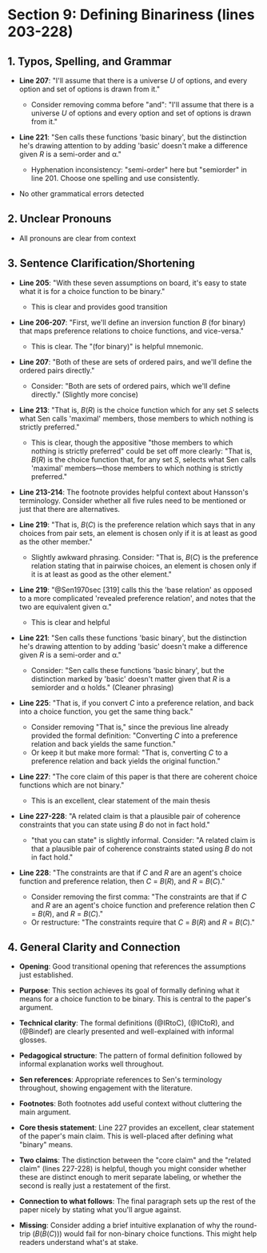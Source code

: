 # Section 9: Defining Binariness (lines 203-228)

## 1. Typos, Spelling, and Grammar
- **Line 207**: "I'll assume that there is a universe *U* of options, and every option and set of options is drawn from it."
  - Consider removing comma before "and": "I'll assume that there is a universe *U* of options and every option and set of options is drawn from it."

- **Line 221**: "Sen calls these functions 'basic binary', but the distinction he's drawing attention to by adding 'basic' doesn't make a difference given *R* is a semi-order and α."
  - Hyphenation inconsistency: "semi-order" here but "semiorder" in line 201. Choose one spelling and use consistently.

- No other grammatical errors detected

## 2. Unclear Pronouns
- All pronouns are clear from context

## 3. Sentence Clarification/Shortening
- **Line 205**: "With these seven assumptions on board, it's easy to state what it is for a choice function to be binary."
  - This is clear and provides good transition

- **Line 206-207**: "First, we'll define an inversion function *B* (for binary) that maps preference relations to choice functions, and vice-versa."
  - This is clear. The "(for binary)" is helpful mnemonic.

- **Line 207**: "Both of these are sets of ordered pairs, and we'll define the ordered pairs directly."
  - Consider: "Both are sets of ordered pairs, which we'll define directly." (Slightly more concise)

- **Line 213**: "That is, *B*(*R*) is the choice function which for any set *S* selects what Sen calls 'maximal' members, those members to which nothing is strictly preferred."
  - This is clear, though the appositive "those members to which nothing is strictly preferred" could be set off more clearly: "That is, *B*(*R*) is the choice function that, for any set *S*, selects what Sen calls 'maximal' members—those members to which nothing is strictly preferred."

- **Line 213-214**: The footnote provides helpful context about Hansson's terminology. Consider whether all five rules need to be mentioned or just that there are alternatives.

- **Line 219**: "That is, *B*(*C*) is the preference relation which says that in any choices from pair sets, an element is chosen only if it is at least as good as the other member."
  - Slightly awkward phrasing. Consider: "That is, *B*(*C*) is the preference relation stating that in pairwise choices, an element is chosen only if it is at least as good as the other element."

- **Line 219**: "@Sen1970sec [319] calls this the 'base relation' as opposed to a more complicated 'revealed preference relation', and notes that the two are equivalent given α."
  - This is clear and helpful

- **Line 221**: "Sen calls these functions 'basic binary', but the distinction he's drawing attention to by adding 'basic' doesn't make a difference given *R* is a semi-order and α."
  - Consider: "Sen calls these functions 'basic binary', but the distinction marked by 'basic' doesn't matter given that *R* is a semiorder and α holds." (Cleaner phrasing)

- **Line 225**: "That is, if you convert *C* into a preference relation, and back into a choice function, you get the same thing back."
  - Consider removing "That is," since the previous line already provided the formal definition: "Converting *C* into a preference relation and back yields the same function."
  - Or keep it but make more formal: "That is, converting *C* to a preference relation and back yields the original function."

- **Line 227**: "The core claim of this paper is that there are coherent choice functions which are not binary."
  - This is an excellent, clear statement of the main thesis

- **Line 227-228**: "A related claim is that a plausible pair of coherence constraints that you can state using *B* do not in fact hold."
  - "that you can state" is slightly informal. Consider: "A related claim is that a plausible pair of coherence constraints stated using *B* do not in fact hold."

- **Line 228**: "The constraints are that if *C* and *R* are an agent's choice function and preference relation, then *C* = *B*(*R*), and *R* = *B*(*C*)."
  - Consider removing the first comma: "The constraints are that if *C* and *R* are an agent's choice function and preference relation then *C* = *B*(*R*), and *R* = *B*(*C*)." 
  - Or restructure: "The constraints require that *C* = *B*(*R*) and *R* = *B*(*C*)."

## 4. General Clarity and Connection
- **Opening**: Good transitional opening that references the assumptions just established.

- **Purpose**: This section achieves its goal of formally defining what it means for a choice function to be binary. This is central to the paper's argument.

- **Technical clarity**: The formal definitions (@IRtoC), (@ICtoR), and (@Bindef) are clearly presented and well-explained with informal glosses.

- **Pedagogical structure**: The pattern of formal definition followed by informal explanation works well throughout.

- **Sen references**: Appropriate references to Sen's terminology throughout, showing engagement with the literature.

- **Footnotes**: Both footnotes add useful context without cluttering the main argument.

- **Core thesis statement**: Line 227 provides an excellent, clear statement of the paper's main claim. This is well-placed after defining what "binary" means.

- **Two claims**: The distinction between the "core claim" and the "related claim" (lines 227-228) is helpful, though you might consider whether these are distinct enough to merit separate labeling, or whether the second is really just a restatement of the first.

- **Connection to what follows**: The final paragraph sets up the rest of the paper nicely by stating what you'll argue against.

- **Missing**: Consider adding a brief intuitive explanation of why the round-trip (*B*(*B*(*C*))) would fail for non-binary choice functions. This might help readers understand what's at stake.
